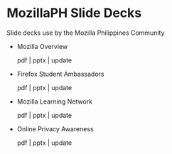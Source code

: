 # MozillaPH Slide Decks
Slide decks use by the Mozilla Philippines Community

- Mozilla Overview

  pdf | pptx | update
- Firefox Student Ambassadors

  pdf | pptx | update
- Mozilla Learning Network

  pdf | pptx | update
- Online Privacy Awareness

  pdf | pptx | update
